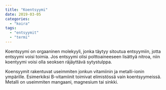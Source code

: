 ```yaml
---
title: "Koentsyymi"
date: 2019-03-05
categories: 
  - "koira"
tags: 
  - "entsyymit"
  - "termi"
---
```


Koentsyymi on orgaaninen molekyyli, jonka täytyy sitoutua entsyymiin, jotta entsyymi voisi toimia. Jos entsyymi olisi polttoaineeseen lisättyä nitroa, niin koentyymi voisi olla seoksen räjäyttävä sytystulppa.

Koensyymit rakentuvat useimmiten jonkun vitamiinin ja metalli-ionin ympärille. Esimerkiksi B-vitamiinit toimivat elimistössä vain koentsyymeissä. Metalli on useimmiten mangaani, magnesium tai sinkki.
